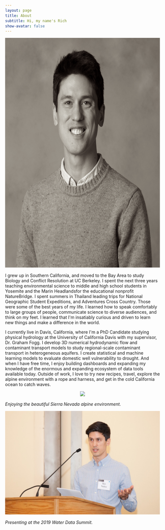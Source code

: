 ```yaml
---
layout: page
title: About
subtitle: Hi, my name's Rich
show-avatar: false
---
```


<p align="center">
  <img width="640" height="746" src="/img/headshot_bw.png">
</p>

I grew up in Southern California, and moved to the Bay Area to study Biology and Conflict Resolution at UC Berkeley. I spent the next three years teaching environmental science to middle and high school students in Yosemite and the Marin Headlandsfor the educational nonprofit NatureBridge. I spent summers in Thailand leading trips for National Geographic Student Expeditions, and Adventures Cross Country. Those were some of the best years of my life. I learned how to speak comfortably to large groups of people, communicate science to diverse audiences, and think on my feet. I learned that I'm insatiably curious and driven to learn new things and make a difference in the world.  

I currently live in Davis, California, where I'm a PhD Candidate studying physical hydrology at the University of California Davis with my supervisor, Dr. Graham Fogg. I develop 3D numerical hydrodynamic flow and contaminant transport models to study regional-scale contaminant transport in heterogeneous aquifers. I create statistical and machine learning models to evaluate domestic well vulnerability to drought. And when I have free time, I enjoy building dashboards and expanding my knowledge of the enormous and expanding ecosystem of data tools available today. Outside of work, I love to try new recipes, travel, explore the alpine environment with a rope and harness, and get in the cold California ocean to catch waves.  


<p align="center">
  <img width="640" src="/img/climb.JPG.png">
</p>

<i>Enjoying the beautiful Sierra Nevada alpine environment.</i>


<p align="center">
  <img width="640" src="/img/speak.jpg">
</p>

<i>Presenting at the 2019 Water Data Summit.</i>